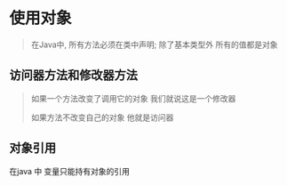 # 使用对象

> 在Java中, 所有方法必须在类中声明; 除了基本类型外 所有的值都是对象

## 访问器方法和修改器方法

> 如果一个方法改变了调用它的对象 我们就说这是一个修改器
>
> 如果方法不改变自己的对象 他就是访问器

## 对象引用

在java 中 变量只能持有对象的引用

